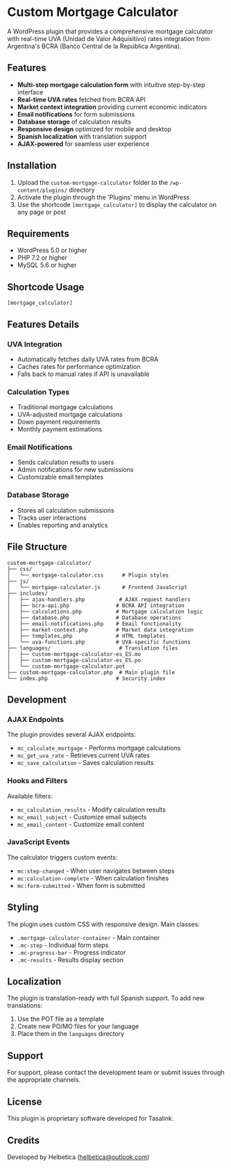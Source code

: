 # Custom Mortgage Calculator

A WordPress plugin that provides a comprehensive mortgage calculator with real-time UVA (Unidad de Valor Adquisitivo) rates integration from Argentina's BCRA (Banco Central de la República Argentina).

## Features

- **Multi-step mortgage calculation form** with intuitive step-by-step interface
- **Real-time UVA rates** fetched from BCRA API
- **Market context integration** providing current economic indicators
- **Email notifications** for form submissions
- **Database storage** of calculation results
- **Responsive design** optimized for mobile and desktop
- **Spanish localization** with translation support
- **AJAX-powered** for seamless user experience

## Installation

1. Upload the `custom-mortgage-calculator` folder to the `/wp-content/plugins/` directory
2. Activate the plugin through the 'Plugins' menu in WordPress
3. Use the shortcode `[mortgage_calculator]` to display the calculator on any page or post

## Requirements

- WordPress 5.0 or higher
- PHP 7.2 or higher
- MySQL 5.6 or higher

## Shortcode Usage

```
[mortgage_calculator]
```

## Features Details

### UVA Integration
- Automatically fetches daily UVA rates from BCRA
- Caches rates for performance optimization
- Falls back to manual rates if API is unavailable

### Calculation Types
- Traditional mortgage calculations
- UVA-adjusted mortgage calculations
- Down payment requirements
- Monthly payment estimations

### Email Notifications
- Sends calculation results to users
- Admin notifications for new submissions
- Customizable email templates

### Database Storage
- Stores all calculation submissions
- Tracks user interactions
- Enables reporting and analytics

## File Structure

```
custom-mortgage-calculator/
├── css/
│   └── mortgage-calculator.css      # Plugin styles
├── js/
│   └── mortgage-calculator.js       # Frontend JavaScript
├── includes/
│   ├── ajax-handlers.php           # AJAX request handlers
│   ├── bcra-api.php               # BCRA API integration
│   ├── calculations.php           # Mortgage calculation logic
│   ├── database.php               # Database operations
│   ├── email-notifications.php    # Email functionality
│   ├── market-context.php         # Market data integration
│   ├── templates.php              # HTML templates
│   └── uva-functions.php          # UVA-specific functions
├── languages/                      # Translation files
│   ├── custom-mortgage-calculator-es_ES.mo
│   ├── custom-mortgage-calculator-es_ES.po
│   └── custom-mortgage-calculator.pot
├── custom-mortgage-calculator.php  # Main plugin file
└── index.php                      # Security index
```

## Development

### AJAX Endpoints

The plugin provides several AJAX endpoints:
- `mc_calculate_mortgage` - Performs mortgage calculations
- `mc_get_uva_rate` - Retrieves current UVA rates
- `mc_save_calculation` - Saves calculation results

### Hooks and Filters

Available filters:
- `mc_calculation_results` - Modify calculation results
- `mc_email_subject` - Customize email subjects
- `mc_email_content` - Customize email content

### JavaScript Events

The calculator triggers custom events:
- `mc:step-changed` - When user navigates between steps
- `mc:calculation-complete` - When calculation finishes
- `mc:form-submitted` - When form is submitted

## Styling

The plugin uses custom CSS with responsive design. Main classes:
- `.mortgage-calculator-container` - Main container
- `.mc-step` - Individual form steps
- `.mc-progress-bar` - Progress indicator
- `.mc-results` - Results display section

## Localization

The plugin is translation-ready with full Spanish support. To add new translations:
1. Use the POT file as a template
2. Create new PO/MO files for your language
3. Place them in the `languages` directory

## Support

For support, please contact the development team or submit issues through the appropriate channels.

## License

This plugin is proprietary software developed for Tasalink.

## Credits

Developed by Helbetica (helbetica@outlook.com)
